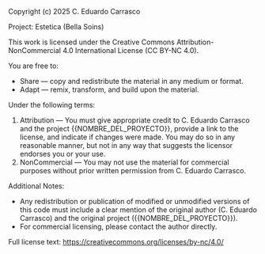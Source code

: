 Copyright (c) 2025 C. Eduardo Carrasco

Project: Estetica (Bella Soins)

This work is licensed under the Creative Commons Attribution-NonCommercial 4.0 International License (CC BY-NC 4.0).

You are free to:
- Share — copy and redistribute the material in any medium or format.
- Adapt — remix, transform, and build upon the material.

Under the following terms:
1. Attribution — You must give appropriate credit to C. Eduardo Carrasco and the project {{NOMBRE_DEL_PROYECTO}}, provide a link to the license, and indicate if changes were made. You may do so in any reasonable manner, but not in any way that suggests the licensor endorses you or your use.
2. NonCommercial — You may not use the material for commercial purposes without prior written permission from C. Eduardo Carrasco.

Additional Notes:
- Any redistribution or publication of modified or unmodified versions of this code must include a clear mention of the original author (C. Eduardo Carrasco) and the original project ({{NOMBRE_DEL_PROYECTO}}).
- For commercial licensing, please contact the author directly.

Full license text:
<https://creativecommons.org/licenses/by-nc/4.0/>

